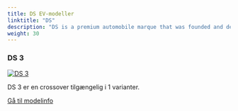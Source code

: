 ```yaml
---
title: DS EV-modeller
linktitle: "DS"
description: "DS is a premium automobile marque that was founded and developed from French manufacturer Citroën. DS was first announced in 2009 as a sub-brand of Citroën, applied to certain models that had distinctive design and features."
weight: 30
---
```

<!-- markdownlint-disable MD033 -->
<!-- markdownlint-disable MD010 -->


<div class="container p-3 mb-4 bg-body-tertiary rounded border">
<h3> DS 3</h3>
	<div class="row">
		<div class="col col-12 col-md-6">
			<a href="3"><img src="https://media.evkx.net/multimedia/models/ds/3/3_e-tense/main_1_st.jpg" class="img-fluid" alt="DS 3" ></a>
		</div>
		<div class="col col-12 col-md-6">
<p>
DS 3 er en crossover tilgængelig i 1 varianter.
</p>
	<a href="3/" class="btn btn-outline-primary" role="button">Gå til modelinfo</a>
		</div>
	</div>
</div>
